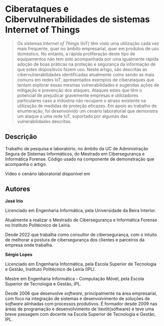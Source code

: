 # Ciberataques e Cibervulnerabilidades de sistemas Internet of Things

> Os sistemas _Internet of Things_ (IoT) têm visto uma utilização cada vez mais frequente, quer no âmbito empresarial, quer em produtos de uso doméstico. No entanto, a rápida proliferação deste tipo de equipamentos não tem sido acompanhada por uma igualmente rápida adoção de boas práticas na proteção e segurança da informação de que estes dispositivos fazem uso. Neste artigo, são descritas as cibervulnerabilidades identificadas atualmente como sendo as mais comuns em redes IoT, apresentados exemplos de ciberataques que tentam explorar essas mesmas vulnerabilidades e sugeridas ações de mitigação e prevenção dos ataques. Ataques estes que têm o potencial de prejudicar gravemente empresas e utilizadores particulares caso a indústria não recupere o atraso existente na utilização de medidas de proteção eficazes. Em apoio ao trabalho de enumeração, foi desenvolvido um cenário laboratorial que demonstra um ataque a uma rede IoT, suportado por algumas das vulnerabilidades descritas.

## Descrição
Trabalho de pesquisa e laboratório, no âmbito da UC de Administração Segura de Sistemas Informáticos, do Mestrado em Cibersegurança e Informática Forense.
Código usado na componente de demonstração que acompanha o artigo.

Vídeo o cenário laboratorial disponível em 

## Autores

**José Irio**

Licenciado em Engenharia Informática, pela Universidade da Beira Interior.

Atualmente a realizar o Mestrado de Cibersegurança e Informática Forense no Instituto Politécnico de Leiria.

Desde 2022 que trabalha como consultor de cibersegurança, com o intuito de melhorar a postura de cibersegurança dos clientes e parceiros da empresa onde trabalha.

**Sérgio Lopes**

Licenciado em Engenharia Informática, pela Escola Superior de Tecnologia e Gestão, Instituto Politécnico de Leiria (IPL).

Mestre em Engenharia Informática - Computação Móvel, pela Escola Superior de Tecnologia e Gestão, IPL.

Desde 2006 que desenvolve _software_, principalmente na área empresarial, com foco na integração de sistemas e desenvolvimento de soluções de _software_ alinhadas com processos produtivos. É formador desde 2009 nas áreas de programação e desenvolvimento de \textit{software} e teve uma breve passagem com docente na Escola Superior de Tecnologia e Gestão, IPL.
